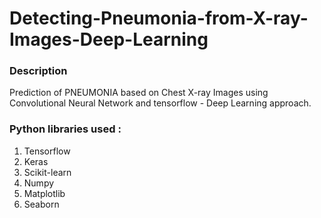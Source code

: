# Detecting-Pneumonia-from-X-ray-Images-Deep-Learning
### Description
Prediction of PNEUMONIA based on Chest X-ray Images using Convolutional Neural Network and tensorflow - Deep Learning approach.

### Python libraries used :

1. Tensorflow
2. Keras
3. Scikit-learn
4. Numpy
5. Matplotlib
6. Seaborn
